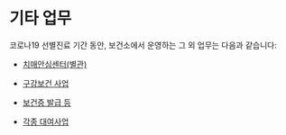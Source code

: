 # 기타 업무

코로나19 선별진료 기간 동안,
보건소에서 운영하는 그 외 업무는 다음과 같습니다:

- [치매안심센터(별관)](./dementia-center.html)

- [구강보건 사업](./oral-health-care.html)

- [보건증 발급 등](./health-certification.html)

- [각종 대여사업](./various-rental-service.html)

